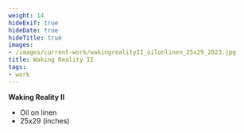 ```yaml
---
weight: 14
hideExif: true
hideDate: true
hideTitle: true
images:
- /images/current-work/wakingrealityII_oilonlinen_25x29_2023.jpg
title: Waking Reality II
tags:
- work
---
```

**Waking Reality II**
- Oil on linen
- 25x29 (inches)